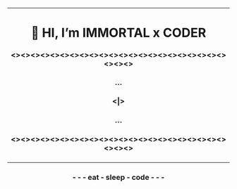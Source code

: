 
<hr>
<h1 align=center>👋 HI, I’m IMMORTAL x CODER</h1>
<h3 align=center><><><><><><><><><><><><><><><><><><><><><><><><><><h3>
<h3 align=center>...<h3>
<h3 align=center><|><h3>
<h3 align=center>...<h3>
<h3 align=center><><><><><><><><><><><><><><><><><><><><><><><><><><h3>
<hr>
<h3 align=center> - - - eat - sleep - code - - - <h3>
